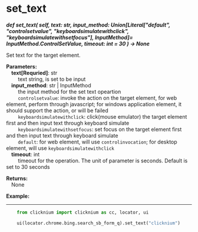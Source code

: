 # set_text
***def set_text(
        self,
        text: str,
        input_method: Union[Literal["default", "controlsetvalue", "keyboardsimulatewithclick", "keyboardsimulatewithsetfocus"], InputMethod]= InputMethod.ControlSetValue,
        timeout: int = 30
    ) -> None***  

Set text for the target element.

**Parameters:**  
    &emsp;**text[Requried]**: str  
        &emsp;&emsp; text string, is set to be input  
    &emsp;**input_method**: str | InputMethod  
        &emsp;&emsp; the input method for the set text opeartion  
        &emsp;&emsp; `controlsetvalue`: invoke the action on the target element, for web element, perform through javascript; for windows application element, it should support the action, or will be failed  
        &emsp;&emsp; `keyboardsimulatewithclick`: click(mouse emulator) the target element first and then input text through keyboard simulate   
        &emsp;&emsp; `keyboardsimulatewithsetfocus`: set focus on the target element first and then input text through keyboard simulate  
        &emsp;&emsp; `default`: for web element, will use `controlinvocation`; for desktop element, will use `keyboardsimulatewithclick`  
    &emsp;**timeout**: int  
        &emsp;&emsp; timeout for the operation. The unit of parameter is seconds. Default is set to 30 seconds

**Returns:**  
    &emsp;None

**Example:**
***
```python
    from clicknium import clicknium as cc, locator, ui

    ui(locator.chrome.bing.search_sb_form_q).set_text("clicknium")
```